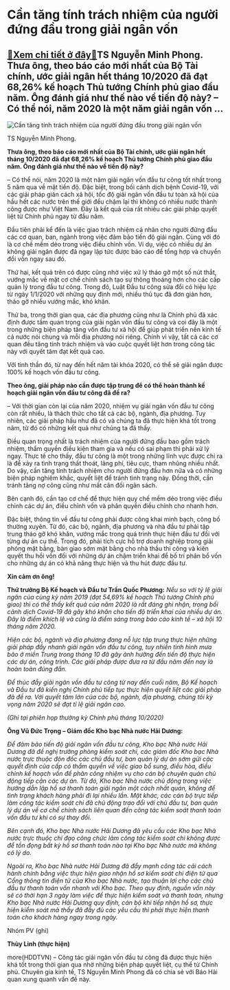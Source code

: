 Cần tăng tính trách nhiệm của người đứng đầu trong giải ngân vốn
================================================================

[:gift:Xem chi tiết ở đây:gift:](https://hddtvn.com/can-tang-tinh-trach-nhiem-cua-nguoi-dung-dau-trong-giai-ngan-von/)TS Nguyễn Minh Phong. Thưa ông, theo báo cáo mới nhất của Bộ Tài chính, ước giải ngân hết tháng 10/2020 đã đạt 68,26% kế hoạch Thủ tướng Chính phủ giao đầu năm. Ông đánh giá như thế nào về tiến độ này? – Có thể nói, năm 2020 là một năm giải ngân vốn …
-----------------------------------------------------------------------------------------------------------------------------------------------------------------------------------------------------------------------------------------------------------





![Cần tăng tính trách nhiệm của người đứng đầu trong giải ngân vốn](https://hddtvn.com/wp-content/uploads/2021/01/1251_9_-_phong.jpg "Cần tăng tính trách nhiệm của người đứng đầu trong giải ngân vốn")


TS Nguyễn Minh Phong.



**Thưa ông, theo báo cáo mới nhất của Bộ Tài chính, ước giải ngân hết tháng 10/2020 đã đạt 68,26% kế hoạch Thủ tướng Chính phủ giao đầu năm. Ông đánh giá như thế nào về tiến độ này?**


– Có thể nói, năm 2020 là một năm giải ngân vốn đầu tư công tốt nhất trong 5 năm qua về mặt tiến độ. Đặc biệt, trong bối cảnh dịch bệnh Covid-19, với các giải pháp giãn cách xã hội, tốc độ giải ngân vốn đầu tư toàn xã hội của hầu hết các nước trên thế giới đều chậm lại thì không có nhiều nước thành công được như Việt Nam. Đây là kết quả của rất nhiều các giải pháp quyết liệt từ Chính phủ ngay từ đầu năm.


Đầu tiên phải kể đến là việc giao trách nhiệm cá nhân cho người đứng đầu các cơ quan, ban, ngành trong việc đảm bảo tiến độ giải ngân. Cùng với đó là cơ chế mềm dẻo trong việc điều chỉnh vốn. Ví dụ, việc có nhiều dự án không giải ngân được đã ngay lập tức được báo cáo để tổng hợp và chuyển đổi vốn ngay sau đó.


Thứ hai, kết quả trên có được cũng nhờ việc xử lý tháo gỡ một số nút thắt, vướng mắc về mặt cơ chế chính sách tạo sự thông thoáng hơn cho các cấp quản lý trong đầu tư công. Trong đó, Luật Đầu tư công sửa đổi có hiệu lực từ ngày 1/1/2020 với những quy định mới, nhiều thủ tục đã đơn giản hơn, tháo gỡ nhiều vướng mắc, khó khăn.


Thứ ba, trong thời gian qua, các địa phương cũng như là Chính phủ đã xác định được tầm quan trọng của giải ngân vốn đầu tư công và coi đây là một trong những biện pháp tăng vốn đầu tư xã hội để giúp phát triển nền kinh tế cả nước nói chung và mỗi địa phương nói riêng. Chính vì vậy, tất cả các cơ quan đều tăng tính trách nhiệm và vào cuộc quyết liệt hơn trong công tác này với quyết tâm đạt kết quả cao.


Với tinh thần đó, từ nay đến hết năm tài khóa 2020, có thể sẽ giải ngân được 100% kế hoạch vốn đầu tư công.


**Theo ông, giải pháp nào cần được tập trung để có thể hoàn thành kế hoạch giải ngân vốn đầu tư công đã đề ra?**


– Với thời gian còn lại của năm 2020, nhiệm vụ giải ngân vốn đầu tư công còn rất nhiều, là thách thức cho tất cả các bộ, ngành, địa phương. Tuy nhiên, các giải pháp hầu như đã có và chúng ta đã thực hiện khá tốt trong năm, từ đó có những kết quả như chúng ta đã thấy.


Điều quan trọng nhất là trách nhiệm của người đứng đầu bao gồm trách nhiệm, thẩm quyền điều kiện tham gia và nếu có sai phạm thì phải xử lý ngay. Thực tế cho thấy, đầu tư công là một trong những lĩnh vực được chỉ ra là để xảy ra tình trạng thất thoát, lãng phí, tiêu cực, tham nhũng nhiều nhất. Do vậy, cần tăng tính trách nhiệm cho người đứng đầu hơn nữa và có những biện pháp nghiêm khắc, quyết liệt để tránh tình trạng này. Đồng thời, cần tránh tăng nợ công cũng như mất cân đối ngân sách.


Bên cạnh đó, cần tạo cơ chế để thực hiện quy chế mềm dẻo trong việc điều chỉnh các dự án, điều chỉnh vốn và phân quyền điều chỉnh cho nhanh hơn.


Đặc biệt, thông tin về đầu tư công phải được công khai minh bạch, công bố thường xuyên. Từ đó, các bộ, ngành, địa phương và nhà đầu tư phải tập trung tháo gỡ khó khăn, vướng mắc trong quá trình thực hiện đầu tư đối với từng dự án cụ thể. Trong đó, phải tích cực hỗ trợ doanh nghiệp trong giải phóng mặt bằng, bàn giao sớm mặt bằng cho nhà thầu thi công và kiên quyết thu hồi vốn đối với những dự án chậm triển khai để bố trí phân bổ vốn cho những dự án có khả năng thực hiện và thu hút được đầu tư.


**Xin cảm ơn ông!**





**Thứ trưởng Bộ Kế hoạch và Đầu tư Trần Quốc Phương:** 
*Nếu so với tỷ lệ giải ngân của cùng kỳ năm 2019 (đạt 54,69% kế hoạch Thủ tướng Chính phủ giao) thì có thể thấy kết quả của năm 2020 là rất đáng ghi nhận, trong bối cảnh dịch Covid-19 đã gây khó khăn cho tiến độ triển khai của nhiều dự án. Đây là điểm khích lệ và cũng là điểm sáng trong báo cáo kinh tế – xã hội 10 tháng năm 2020.*


*Hiện các bộ, ngành và địa phương đang nỗ lực tập trung thực hiện những giải pháp đẩy nhanh giải ngân vốn đầu tư công, tuy nhiên tình hình mưa bão ở miền Trung trong tháng 10 đã gây ảnh hưởng đến tiến độ thực hiện các dự án, công trình. Các giải pháp được đưa ra từ đầu năm đến nay là hoàn toàn đúng đắn.*


*Để thúc đẩy giải ngân vốn đầu tư công từ nay đến cuối năm, Bộ Kế hoạch và Đầu tư đã kiến nghị Chính phủ tiếp tục thực hiện quyết liệt các giải pháp đã đề ra. Với quyết tâm lớn của các bộ, ngành, địa phương, chúng tôi kỳ vọng năm 2020 sẽ đạt tỉ lệ giải ngân cao.*


*(Ghi tại phiên họp thường kỳ Chính phủ tháng 10/2020)*


**Ông Vũ Đức Trọng – Giám đốc Kho bạc Nhà nước Hải Dương:**


*Để đảm bảo tiến độ giải ngân vốn đầu tư công, Kho bạc Nhà nước Hải Dương đã đề nghị trưởng phòng kiểm soát chi, các giám đốc Kho bạc Nhà nước trực thuộc đôn đốc các chủ đầu tư, ban quản lý dự án sớm gửi các quyết định của cấp có thẩm quyền về việc giao bổ sung, điều hòa, điều chỉnh kế hoạch vốn để phân công nhiệm vụ cho cán bộ chuyên quản chủ động tiếp cận các dự án. Từ đó, Kho bạc Nhà nước chủ động trong việc hướng dẫn lập hồ sơ thanh toán giải ngân một cách nhất quán, không để tình trạng khách hàng phải đi lại nhiều lần. Mặt khác, các cán bộ trực tiếp làm công tác kiểm soát chi đã chủ động trao đổi với chủ đầu tư, ban quản lý dự án về cơ chế chính sách liên quan đến công tác kiểm soát thanh toán vốn đầu tư khi có sự thay đổi.*


*Bên cạnh đó, Kho bạc Nhà nước Hải Dương đã yêu cầu các Kho bạc Nhà nước trực thuộc chỉ đạo công chức làm công tác kiểm soát chi không được để tồn đọng bất kỳ hồ sơ thanh toán nào tại Kho bạc Nhà nước mà không có lý do.*


*Ngoài ra, Kho bạc Nhà nước Hải Dương đã đẩy mạnh công tác cải cách hành chính bằng việc thực hiện giao nhận hồ sơ kiểm soát chi điện tử qua Cổng thông tin điện tử của Kho bạc Nhà nước, tạo thuận lợi cho các chủ đầu tư thanh toán vốn nhanh với Kho bạc. Theo quy định, nguồn vốn này sẽ có thời hạn 3 ngày làm việc để thực hiện kiểm soát và thanh toán, nhưng Kho bạc Nhà nước Hải Dương quy định, cán bộ khi tiếp nhận hồ sơ, thực hiện kiểm soát mà thấy đã đầy đủ các yêu cầu thì phải thực hiện thanh toán cho khách hàng ngay trong ngày.*


Nhóm PV (ghi)







**Thùy Linh (thực hiện)**



more(HDDTVN) – Công tác giải ngân vốn đầu tư công đã được thực hiện khá tốt trong thời gian qua nhờ những biện pháp quyết liệt, cụ thể từ Chính phủ. Chuyên gia kinh tế, TS Nguyễn Minh Phong đã có chia sẻ với Báo Hải quan xung quanh vấn đề này.

